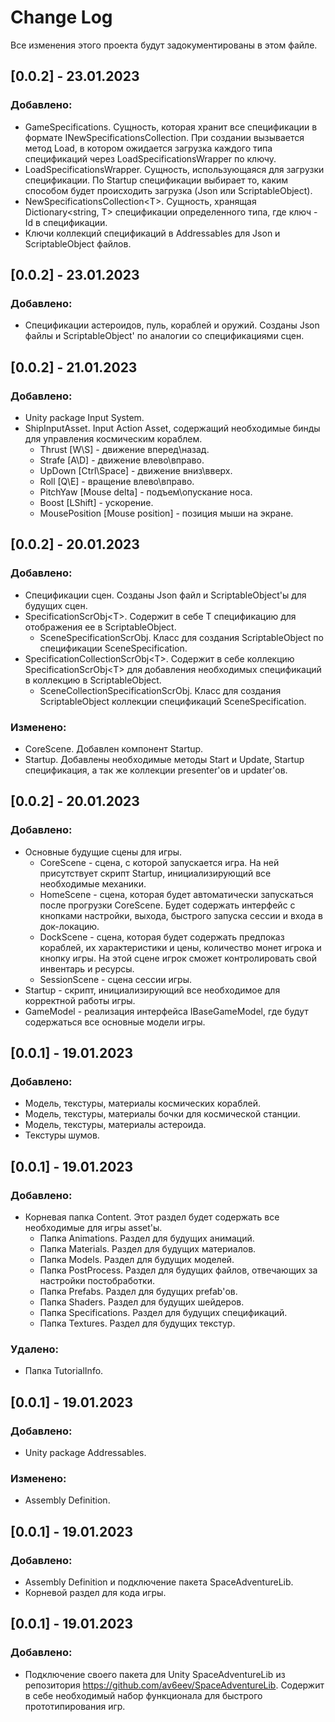 # Change Log
Все изменения этого проекта будут задокументированы в этом файле.

## [0.0.2] - 23.01.2023
### Добавлено:
* GameSpecifications. Сущность, которая хранит все спецификации в формате INewSpecificationsCollection. При создании вызывается метод Load, в котором ожидается загрузка каждого типа спецификаций через LoadSpecificationsWrapper по ключу.
* LoadSpecificationsWrapper. Сущность, использующаяся для загрузки спецификации. По Startup спецификации выбирает то, каким способом будет происходить загрузка (Json или ScriptableObject).
* NewSpecificationsCollection\<T>. Сущность, хранящая Dictionary<string, T> спецификации определенного типа, где ключ - Id в спецификации.
* Ключи коллекций спецификаций в Addressables для Json и ScriptableObject файлов.

## [0.0.2] - 23.01.2023
### Добавлено:
* Спецификации астероидов, пуль, кораблей и оружий. Созданы Json файлы и ScriptableObject' по аналогии со спецификациями сцен.

## [0.0.2] - 21.01.2023
### Добавлено:
* Unity package Input System.
* ShipInputAsset. Input Action Asset, содержащий необходимые бинды для управления космическим кораблем.
  * Thrust [W\S] - движение вперед\назад.
  * Strafe [A\D] - движение влево\вправо.
  * UpDown [Ctrl\Space] - движение вниз\вверх.
  * Roll [Q\E] - вращение влево\вправо.
  * PitchYaw [Mouse delta] - подъем\опускание носа.
  * Boost [LShift] - ускорение.
  * MousePosition [Mouse position] - позиция мыши на экране. 

## [0.0.2] - 20.01.2023
### Добавлено:
* Спецификации сцен. Созданы Json файл и ScriptableObject'ы для будущих сцен.
* SpecificationScrObj\<T>. Содержит в себе T спецификацию для отображения ее в ScriptableObject.
  * SceneSpecificationScrObj. Класс для создания ScriptableObject по спецификации SceneSpecification.
* SpecificationCollectionScrObj\<T>. Содержит в себе коллекцию SpecificationScrObj\<T> для добавления необходимых спецификаций в коллекцию в ScriptableObject.
  * SceneCollectionSpecificationScrObj. Класс для создания ScriptableObject коллекции спецификаций SceneSpecification.

### Изменено:
* CoreScene. Добавлен компонент Startup.
* Startup. Добавлены необходимые методы Start и Update, Startup спецификация, а так же коллекции presenter'ов и updater'ов. 

## [0.0.2] - 20.01.2023
### Добавлено:
* Основные будущие сцены для игры.
  * CoreScene - сцена, с которой запускается игра. На ней присутствует скрипт Startup, инициализирующий все необходимые механики.
  * HomeScene - сцена, которая будет автоматически запускаться после прогрузки CoreScene. Будет содержать интерфейс с кнопками настройки, выхода, быстрого запуска сессии и входа в док-локацию.
  * DockScene - сцена, которая будет содержать предпоказ кораблей, их характеристики и цены, количество монет игрока и кнопку игры. На этой сцене игрок сможет контролировать свой инвентарь и ресурсы.
  * SessionScene - сцена сессии игры.
* Startup - скрипт, инициализирующий все необходимое для корректной работы игры.
* GameModel - реализация интерфейса IBaseGameModel, где будут содержаться все основные модели игры.

## [0.0.1] - 19.01.2023
### Добавлено:
* Модель, текстуры, материалы космических кораблей.
* Модель, текстуры, материалы бочки для космической станции.
* Модель, текстуры, материалы астероида.
* Текстуры шумов.

## [0.0.1] - 19.01.2023
### Добавлено:
* Корневая папка Content. Этот раздел будет содержать все необходимые для игры asset'ы.
  * Папка Animations. Раздел для будущих анимаций.
  * Папка Materials. Раздел для будущих материалов.
  * Папка Models. Раздел для будущих моделей.
  * Папка PostProcess. Раздел для будущих файлов, отвечающих за настройки постобработки.
  * Папка Prefabs. Раздел для будущих prefab'ов.
  * Папка Shaders. Раздел для будущих шейдеров.
  * Папка Specifications. Раздел для будущих спецификаций.
  * Папка Textures. Раздел для будущих текстур.
### Удалено:
* Папка TutorialInfo.

## [0.0.1] - 19.01.2023
### Добавлено:
* Unity package Addressables.
### Изменено:
* Assembly Definition.

## [0.0.1] - 19.01.2023
### Добавлено:
* Assembly Definition и подключение пакета SpaceAdventureLib.
* Корневой раздел для кода игры.

## [0.0.1] - 19.01.2023
### Добавлено:
* Подключение своего пакета для Unity SpaceAdventureLib из репозитория https://github.com/av6eev/SpaceAdventureLib. Содержит в себе необходимый набор функционала для быстрого прототипирования игр.